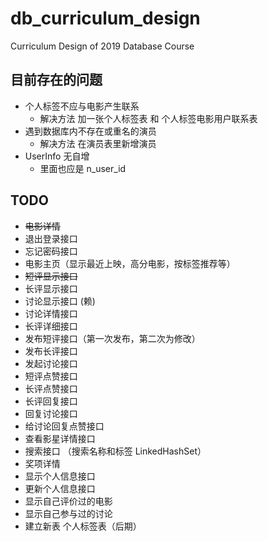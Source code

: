 # db_curriculum_design
 Curriculum Design of 2019 Database Course

## 目前存在的问题
- 个人标签不应与电影产生联系
    - 解决方法 加一张个人标签表 和 个人标签电影用户联系表
- 遇到数据库内不存在或重名的演员
    - 解决方法 在演员表里新增演员
- UserInfo 无自增
    - 里面也应是 n_user_id
    
## TODO
- ~~电影详情~~ 
- 退出登录接口
- 忘记密码接口
- 电影主页（显示最近上映，高分电影，按标签推荐等）
- ~~短评显示接口~~
- 长评显示接口
- 讨论显示接口 (赖)
- 讨论详情接口 
- 长评详细接口
- 发布短评接口（第一次发布，第二次为修改）
- 发布长评接口
- 发起讨论接口
- 短评点赞接口 
- 长评点赞接口
- 长评回复接口
- 回复讨论接口
- 给讨论回复点赞接口
- 查看影星详情接口
- 搜索接口 （搜索名称和标签 LinkedHashSet）
- 奖项详情 
- 显示个人信息接口
- 更新个人信息接口
- 显示自己评价过的电影
- 显示自己参与过的讨论
- 建立新表 个人标签表（后期）
